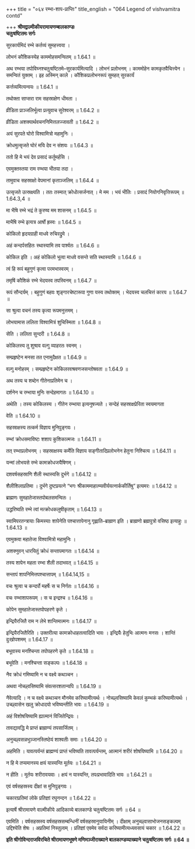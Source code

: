 +++
title = "०६४ रम्भा-शाप-प्राप्तिः"
title_english = "064 Legend of vishvamitra contd"

+++
**श्रीमद्वाल्मीकीयरामायणम्बालकाण्डः  
चतुःषष्टितमः सर्गः**

सुरकार्यमिदं रम्भे कर्तव्यं सुमहत्त्वया ।

लोभनं कौशिकस्येह काममोहसमन्वितम् ॥ 1.64.1 ॥

अथ रम्भया तपोविघ्नश्चतुःषष्टितमे–सुरकार्यमित्यादि । लोभनं प्रलोभनम् । काममोहेन कामकृतवैचित्त्येन । समन्वितं युक्तम् । इह अस्मिन् काले । कौशिकप्रलोभनरूपं सुमहत् सुरकार्यं

कर्त्तव्यमित्यन्वयः ॥ 1.64.1 ॥

तथोक्ता साप्सरा राम सहस्राक्षेण धीमता ।

व्रीडिता प्राञ्जलिर्भूत्वा प्रत्युवाच सुरेश्वरम् ॥ 1.64.2 ॥

व्रीडिता अशक्यार्थवचननिमित्तलज्जावती ॥ 1.64.2 ॥

अयं सुरपते घोरो विश्वामित्रो महामुनिः ।

क्रोधमुत्सृजते घोरं मयि देव न संशयः ॥ 1.64.3 ॥

ततो हि मे भयं देव प्रसादं कर्तुमर्हसि ।

एवमुक्तस्तया राम रम्भया भीतया तदा ।

तामुवाच सहस्राक्षो वेपमानां कृताञ्जलिम् ॥ 1.64.4 ॥

उत्सृजते उत्स्रक्ष्यति । ततः तस्मात् क्रोधोत्सर्जनात् । मे मम । भयं भीतिः । प्रसादं नियोगनिवृत्तिरूपम् ॥ 1.64.3,4 ॥

मा भैषि रम्भे भद्रं ते कुरुष्व मम शासनम् ॥ 1.64.5 ॥

माभैषि रम्भे इत्यत्र आर्षो ह्रस्वः ॥ 1.64.5 ॥

कोकिलो हृदयग्राही माधवे रुचिरद्रुमे ।

अहं कन्दर्पसहितः स्थास्यामि तव पार्श्वतः ॥ 1.64.6 ॥

कोकिल इति । अहं कोकिलो भूत्वा माधवे वसन्ते सति स्थास्यामि ॥ 1.64.6 ॥

त्वं हि रूपं बहुगुणं कृत्वा परमभास्वरम् ।

तमृषिं कौशिकं रम्भे भेदयस्व तपस्विनम् ॥ 1.64.7 ॥

रूपं सौन्दर्यम् । बहुगुणं बहवः शृङ्गारचेष्टारूपा गुणा यस्य तथोक्तम् । भेदयस्व चलचित्तं कारय ॥ 1.64.7 ॥

सा श्रुत्वा वचनं तस्य कृत्वा रूपमनुत्तमम् ।

लोभयामास ललिता विश्वामित्रं शुचिस्मिता ॥ 1.64.8 ॥

सेति । ललिता सुन्दरी ॥ 1.64.8 ॥

कोकिलस्य तु शुश्राव वल्गु व्याहरतः स्वनम् ।

सम्प्रहृष्टेन मनसा तत एनामुदैक्षत ॥ 1.64.9 ॥

वल्गु मनोहरम् । सम्प्रहृष्टेन कोकिलरवश्रवणजसन्तोषवता ॥ 1.64.9 ॥

अथ तस्य च शब्देन गीतेनाप्रतिमेन च ।

दर्शनेन च रम्भाया मुनिः सन्देहमागतः ॥ 1.64.10 ॥

अथेति । तस्य कोकिलस्य । गीतेन रम्भाया इत्यनुषज्यते । सन्देहं सहस्राक्षप्रेरिता स्वयमागता

वेति ॥ 1.64.10 ॥

सहस्राक्षस्य तत्कर्म विज्ञाय मुनिपुङ्गवः ।

रम्भां क्रोधसमाविष्टः शशाप कुशिकात्मजः ॥ 1.64.11 ॥

तत् रम्भाप्रलोभनम् । सहस्राक्षस्य कर्मेति विज्ञाय सङ्गीतादिप्रलोभनेन हेतुना निश्चित्य ॥ 1.64.11 ॥

यन्मां लोभयसे रम्भे कामक्रोधजयैषिणम् ।

दशवर्षसहस्राणि शैली स्थास्यसि दुर्भगे ॥ 1.64.12 ॥

शैलीशिलाप्रतिमा । दुर्भगे दुष्टप्रयत्ने “भगः श्रीकाममाहात्म्यवीर्ययत्नार्ककीर्तिषु” इत्यमरः ॥ 1.64.12 ॥

ब्राह्मणः सुमहातेजास्तपोबलसमन्वितः ।

उद्धरिष्यति रम्भे त्वां मत्क्रोधकलुषीकृताम् ॥ 1.64.13 ॥

स्वामिपरतन्त्रायाः किमस्याः शापेनेति पश्चात्तापेनानु गृह्णाति–ब्राह्मण इति । ब्राह्मणो ब्रह्मपुत्रो वसिष्ठ इत्याहुः ॥ 1.64.13 ॥

एवमुक्त्वा महातेजा विश्वामित्रो महामुनिः ।

अशक्नुवन् धारयितुं क्रोधं सन्तापमागतः ॥ 1.64.14 ॥

तस्य शापेन महता रम्भा शैली तदाभवत् ॥ 1.64.15 ॥

सन्तापं शापनिमित्तपश्चात्तापम् ॥ 1.64.14,15 ॥

वचः श्रुत्वा च कन्दर्पो महर्षेः स च निर्गतः ॥ 1.64.16 ॥

वचः रम्भाशापरूपम् । स च इन्द्रश्च ॥ 1.64.16 ॥

कोपेन सुमहातेजास्तपोपहरणे कृते ।

इन्द्रियैरजितै राम न लेभे शान्तिमात्मनः ॥ 1.64.17 ॥

इन्द्रियैरजितैरिति । उक्तरीत्या कामक्रोधाहतत्वादिति भावः । इन्द्रियैः हेतुभिः आत्मनः मनसः । शान्तिं दुःखोपशमम् ॥ 1.64.17 ॥

बभूवास्य मनश्चिन्ता तपोपहरणे कृते ॥ 1.64.18 ॥

बभूवेति । मनश्चिन्ता सङ्कल्पः ॥ 1.64.18 ॥

नैव क्रोधं गमिष्यामि न च वक्ष्ये कथञ्चन ।

अथवा नोच्छ्वसिष्यामि संवत्सरशतान्यपि ॥ 1.64.19 ॥

नैवेत्यादि । न च वक्ष्ये कथञ्चन मौनमेव करिष्यामीत्यर्थः । नोच्छ्वसिष्यामि केवलं कुम्भकं करिष्यामीत्यर्थः । उच्छ्वासेन खलु क्रोधादयो भविष्यन्तीति भावः ॥ 1.64.19 ॥

अहं विशोषयिष्यामि ह्यात्मानं विजितेन्द्रियः ।

तावद्यावद्धि मे प्राप्तं ब्राह्मण्यं तपसार्जितम् ।

अनुच्छ्वसन्नभुञ्जानस्तिष्ठेयं शाश्वतीः समाः ॥ 1.64.20 ॥

अहमिति । यावत्पर्यन्तं ब्राह्मण्यं प्राप्तं भविष्यति तावत्पर्यन्तम्, आत्मानं शरीरं शोषयिष्यामि ॥ 1.64.20 ॥

न हि मे तप्यमानस्य क्षयं यास्यन्ति मूर्तयः ॥ 1.64.21 ॥

न हीति । मूर्तयः शरीरावयवाः । क्षयं न यास्यन्ति, तपःप्रभावादिति भावः ॥ 1.64.21 ॥

एवं वर्षसहस्रस्य दीक्षां स मुनिपुङ्गवः ।

चकाराप्रतिमां लोके प्रतिज्ञां रघुनन्दन ॥ 1.64.22 ॥

इत्यार्षे श्रीरामायणे वाल्मीकीये आदिकाव्ये बालकाण्डे चतुःषष्टितमः सर्गः ॥ 64 ॥

एवमिति । वर्षसहस्रस्य वर्षसहस्रसम्बन्धिनीं वर्षसहस्रानुयायिनीम् । दीक्षाम् अनुच्छ्वासाभोजनसङ्कल्पम् उद्दिश्येति शेषः । अप्रतिमां निस्तुलाम् । प्रतिज्ञां एवमेव सर्वदा करिष्यामीत्यध्यवसायं चकार ॥ 1.64.22 ॥

**इति श्रीगोविन्दराजविरचिते श्रीरामायणभूषणे मणिमञ्जीराख्याने बालकाण्डव्याख्याने चतुःषष्टितमः सर्गः ॥ 64 ॥**
